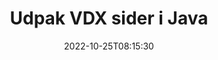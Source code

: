 ---
############################# Static ############################
layout: "auto-gen-merger"
date: 2022-10-25T08:15:30
draft: false
otherformats: docm docx dot dotm dotx epub html mht mhtml odp ods odt one otp ott pdf

############################# Head ############################
head_title: "Udpak VDX sider i Java"
head_description: "Udpak hurtigt sider fra en VDX-fil i Java. Gem det nye dokument, der indeholder de valgte sider, ved hjælp af documents merger API."

############################# Header ############################
title: "Udpak VDX sider i Java"
description: "Udpak VDX sider med et par linjer med Java-kode."
bg_image: "https://cms.admin.containerize.com/templates/aspose/App_Themes/V3/images/bg/header1.png"
bg_overlay: false
button:
    enable: true
    icon: "fas fa-arrow-down"
    label: "Download gratis prøveversion"
    link: "https://downloads.groupdocs.com/merger/java"

############################# SubMenu ############################
submenu:
    enable: true

    left:
        img_alt: "GroupDocs.Merger for Java"
        image: "https://cms.admin.containerize.com/templates/groupdocs/images/product-logos/90x90-noborder/groupdocs-merger-java.png"
        product: "GroupDocs.Merger"
        platform: "Java"

    middle:
        button:

            # button loop
            - link: "https://apireference.groupdocs.com/merger/java"
              text: "API-reference"

            # button loop
            - link: "https://github.com/groupdocs-merger"
              text: "Kode eksempler"

            # button loop
            - link: "https://products.groupdocs.app/merger/family"
              text: "Live demoer"

            # button loop
            - link: "https://purchase.groupdocs.com/pricing/merger/java"
              text: "Prissætning"

    right:
        link_download: "https://downloads.groupdocs.com/merger"
        link_learn: "https://docs.groupdocs.com/merger/java"
        link_buy: "https://purchase.groupdocs.com"

############################# About ############################
about:
    enable: true
    title: "Om GroupDocs.Merger for Java API"
    content: |
        [GroupDocs.Merger for Java](/da/merger/java/) tilbyder en enkel løsning til sikkert at flette og opdele mellem en lang række dokumentformater, herunder PDF, Microsoft Office (Word, Excel, PowerPoint , OneNote), OpenDocument, HTML, billeder og mange andre i Java-applikationer. Ved blot at tilføje et par linjer af koden kan du udføre adskillige dokumenthandlinger, såsom flyt, fjern, roter, swap, udtræk eller ændring af retningen af ​​sider i dokumenterne. Documents Merging API understøtter også forhåndsvisning af dokumentsider som et billede for at analysere dokumentstrukturen, formateringen og indholdet på siden.
        
        GroupDocs.Merger API er det rigtige valg til virksomhedsløsninger, som har brug for filsideudtrækningsfunktioner. Disse API'er er godt understøttet på alle større operativsystemer og platforme, inklusive J2SE 7.0 (1.7), J2SE 8.0 (1.8), Java 10.

############################# Steps ############################
steps:
    enable: true
    title_left: "Udpak VDX filsider i Java"
    content_left: |
        [GroupDocs.Merger for Java](/da/merger/java/) gør det nemt for Java-udviklere at udtrække de ønskede sider fra en VDX-fil og gemme den som en ny fil, der indeholder de valgte sider ved at implementere nogle få nemme trin.
        
        * Initialiser **ExtractOptions** med sidetal, der skal vises i det resulterende dokument.
        * Opret ny forekomst af **Merger** og videregiv kildedokumentstien som en konstruktørparameter.
        * Kald **extractPages** og send **ExtractOptions**-objektet.
        * Kald **Save** og angiv filstien for at gemme det resulterende dokument.

    title_right: "Systemkrav"
    content_right: |
        GroupDocs.Merger for Java API'er understøttes på alle større platforme og operativsystemer. Før du udfører koden nedenfor, skal du sørge for, at du har følgende forudsætninger installeret på dit system.

        * Operativsystemer: Microsoft Windows, Linux, MacOS
        * Udviklingsmiljøer: NetBeans, IntelliJ IDEA, Eclipse
        * Rammer: J2SE 7.0 (1.7), J2SE 8.0 (1.8), Java 10
        * Download den seneste version af GroupDocs.Merger for Java fra [Maven](https://repository.groupdocs.com/webapp/#/artifacts/browse/tree/General/repo/com/groupdocs/groupdocs-merger)
         
    code: |
     {{% merger/additional-styles %}}
     {{< merger/code-merger title="Sådan udtrækkes VDX filsider ved hjælp af Java eksempelkode">}}

        ```java    
        // Udpak VDX filsider ved hjælp af GroupDocs.Merger API
        // Initialiser ExtractOptions-klassen med valgte sidetal
        ExtractOptions extractOptions = new ExtractOptions(new int[] { 2, 5 });

        // Instantiér fusion med input VDX dokument
        Merger merger = new Merger("input.vdx");

        // Kald extractPages-metoden og send ExtractOptions-objektet til det
        merger.extractPages(extractOptions);
    
        // Kald gemmemetode for at gemme outputdokumentet med udtrukne sider
        merger.save("output.vdx");
        ```
     {{< /merger/code-merger >}}

############################# Demos ############################
demos:
    enable: true
    title: "Livedemoer - Udpak VDX sider online"
    content: |
       Udpak VDX filsider lige nu ved at besøge webstedet [GroupDocs.Merger Live Demos](https://products.groupdocs.app/splitter/extract-pages/vdx).
       Live-demoen har følgende fordele.
        
############################# About Formats ############################
about_formats:
    enable: true

############################# More Formats ############################
more_formats:
    enable: true
    title: "Uddrag sider fra andre dokumentformater"
    content: |
        Java dokumenterer merger & split API til filformater og billeder. Udpak nogle af de populære filformater som angivet nedenfor.

############################# Back to top ###############################
back_to_top:
    enable: true
---